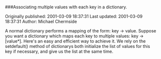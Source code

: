 ###Associating multiple values with each key in a dictionary.

Originally published: 2001-03-09 18:37:31
Last updated: 2001-03-09 18:37:31
Author: Michael Chermside

A normal dictionary performs a mapping of the form: key -> value. Suppose you want a dictionary which maps each key to multiple values: key -> [value*]. Here's an easy and efficient way to achieve it. We rely on the setdefault() method of dictionarys both initialize the list of values for this key if necessary, and give us the list at the same time.